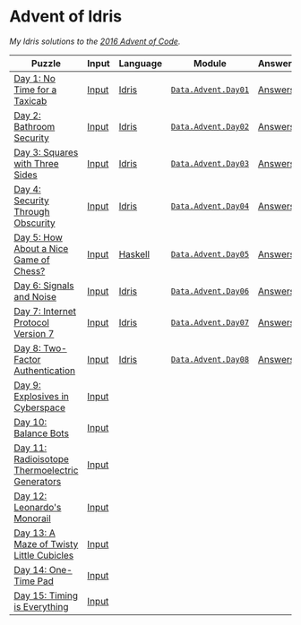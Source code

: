 # Advent of Idris

*My Idris solutions to the [2016 Advent of Code][AoC].*

| **Puzzle**                                            | **Input**    | **Language** | **Module**                 | **Answers**    |
|-------------------------------------------------------|--------------|--------------|----------------------------|----------------|
| [Day 1: No Time for a Taxicab][p01]                   | [Input][i01] | [Idris][]    | [`Data.Advent.Day01`][m01] | [Answers][a01] |
| [Day 2: Bathroom Security][p02]                       | [Input][i02] | [Idris][]    | [`Data.Advent.Day02`][m02] | [Answers][a02] |
| [Day 3: Squares with Three Sides][p03]                | [Input][i03] | [Idris][]    | [`Data.Advent.Day03`][m03] | [Answers][a03] |
| [Day 4: Security Through Obscurity][p04]              | [Input][i04] | [Idris][]    | [`Data.Advent.Day04`][m04] | [Answers][a04] |
| [Day 5: How About a Nice Game of Chess?][p05]         | [Input][i05] | [Haskell][]  | [`Data.Advent.Day05`][m05] | [Answers][a05] |
| [Day 6: Signals and Noise][p06]                       | [Input][i06] | [Idris][]    | [`Data.Advent.Day06`][m06] | [Answers][a06] |
| [Day 7: Internet Protocol Version 7][p07]             | [Input][i07] | [Idris][]    | [`Data.Advent.Day07`][m07] | [Answers][a07] |
| [Day 8: Two-Factor Authentication][p08]               | [Input][i08] | [Idris][]    | [`Data.Advent.Day08`][m08] | [Answers][a08] |
| [Day 9: Explosives in Cyberspace][p09]                | [Input][i09] |              |                            |                |
| [Day 10: Balance Bots][p10]                           | [Input][i10] |              |                            |                |
| [Day 11: Radioisotope Thermoelectric Generators][p11] | [Input][i11] |              |                            |                |
| [Day 12: Leonardo's Monorail][p12]                    | [Input][i12] |              |                            |                |
| [Day 13: A Maze of Twisty Little Cubicles][p13]       | [Input][i13] |              |                            |                |
| [Day 14: One-Time Pad][p14]                           | [Input][i14] |              |                            |                |
| [Day 15: Timing is Everything][p15]                   | [Input][i15] |              |                            |                |

<!-- Named Links -->
[AoC]: https://adventofcode.com/2016

<!-- Puzzles -->
[p01]: https://adventofcode.com/2016/day/1
[p02]: https://adventofcode.com/2016/day/2
[p03]: https://adventofcode.com/2016/day/3
[p04]: https://adventofcode.com/2016/day/4
[p05]: https://adventofcode.com/2016/day/5
[p06]: https://adventofcode.com/2016/day/6
[p07]: https://adventofcode.com/2016/day/7
[p08]: https://adventofcode.com/2016/day/8
[p09]: https://adventofcode.com/2016/day/9
[p10]: https://adventofcode.com/2016/day/10
[p11]: https://adventofcode.com/2016/day/11
[p12]: https://adventofcode.com/2016/day/12
[p13]: https://adventofcode.com/2016/day/13
[p14]: https://adventofcode.com/2016/day/14
[p15]: https://adventofcode.com/2016/day/15
[p16]: https://adventofcode.com/2016/day/16
[p17]: https://adventofcode.com/2016/day/17
[p18]: https://adventofcode.com/2016/day/18
[p19]: https://adventofcode.com/2016/day/19
[p20]: https://adventofcode.com/2016/day/20
[p21]: https://adventofcode.com/2016/day/21
[p22]: https://adventofcode.com/2016/day/22
[p23]: https://adventofcode.com/2016/day/23
[p24]: https://adventofcode.com/2016/day/24
[p25]: https://adventofcode.com/2016/day/25

<!-- Input -->
[i01]: ./input/day01.txt
[i02]: ./input/day02.txt
[i03]: ./input/day03.txt
[i04]: ./input/day04.txt
[i05]: ./input/day05.txt
[i06]: ./input/day06.txt
[i07]: ./input/day07.txt
[i08]: ./input/day08.txt
[i09]: ./input/day09.txt
[i10]: ./input/day10.txt
[i11]: ./input/day11.txt
[i12]: ./input/day12.txt
[i13]: ./input/day13.txt
[i14]: ./input/day14.txt
[i15]: ./input/day15.txt
[i16]: ./input/day16.txt
[i17]: ./input/day17.txt
[i18]: ./input/day18.txt
[i19]: ./input/day19.txt
[i20]: ./input/day20.txt
[i21]: ./input/day21.txt
[i22]: ./input/day22.txt
[i23]: ./input/day23.txt
[i24]: ./input/day24.txt
[i25]: ./input/day25.txt

<!-- Languages -->
[Idris]: https://github.com/yurrriq/advent-of-idris/search?l=idris
[Haskell]: https://github.com/yurrriq/advent-of-idris/search?l=haskell

<!-- Modules -->
[m01]: ./src/Data/Advent/Day01.idr
[m02]: ./src/Data/Advent/Day02.idr
[m03]: ./src/Data/Advent/Day03.idr
[m04]: ./src/Data/Advent/Day04.idr
[m05]: ./src/Data/Advent/Day05.hs
[m06]: ./src/Data/Advent/Day06.idr
[m07]: ./src/Data/Advent/Day07.idr
[m08]: ./src/Data/Advent/Day08.idr
[m09]: ./src/Data/Advent/Day09.idr
[m10]: ./src/Data/Advent/Day10.idr
[m11]: ./src/Data/Advent/Day11.idr
[m12]: ./src/Data/Advent/Day12.idr
[m13]: ./src/Data/Advent/Day13.idr
[m14]: ./src/Data/Advent/Day14.idr
[m15]: ./src/Data/Advent/Day15.idr
[m16]: ./src/Data/Advent/Day16.idr
[m17]: ./src/Data/Advent/Day17.idr
[m18]: ./src/Data/Advent/Day18.idr
[m19]: ./src/Data/Advent/Day19.idr
[m20]: ./src/Data/Advent/Day20.idr
[m21]: ./src/Data/Advent/Day21.idr
[m22]: ./src/Data/Advent/Day22.idr
[m23]: ./src/Data/Advent/Day23.idr
[m24]: ./src/Data/Advent/Day24.idr
[m25]: ./src/Data/Advent/Day25.idr

<!-- Output -->
[a01]: ./output/day01.txt
[a02]: ./output/day02.txt
[a03]: ./output/day03.txt
[a04]: ./output/day04.txt
[a05]: ./output/day05.txt
[a06]: ./output/day06.txt
[a07]: ./output/day07.txt
[a08]: ./output/day08.txt
[a09]: ./output/day09.txt
[a10]: ./output/day10.txt
[a11]: ./output/day11.txt
[a12]: ./output/day12.txt
[a13]: ./output/day13.txt
[a14]: ./output/day14.txt
[a15]: ./output/day15.txt
[a16]: ./output/day16.txt
[a17]: ./output/day17.txt
[a18]: ./output/day18.txt
[a19]: ./output/day19.txt
[a20]: ./output/day20.txt
[a21]: ./output/day21.txt
[a22]: ./output/day22.txt
[a23]: ./output/day23.txt
[a24]: ./output/day24.txt
[a25]: ./output/day25.txt

